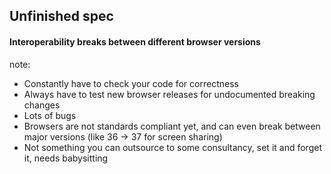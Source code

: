 ##  Unfinished spec

#### <span class="highlight">Interoperability breaks between different browser versions</span>


note:
- Constantly have to check your code for correctness
- Always have to test new browser releases for undocumented breaking changes
- Lots of bugs
- Browsers are not standards compliant yet, and can even break between major
  versions (like 36 -> 37 for screen sharing)
- Not something you can outsource to some consultancy, set it and forget it,
  needs babysitting
